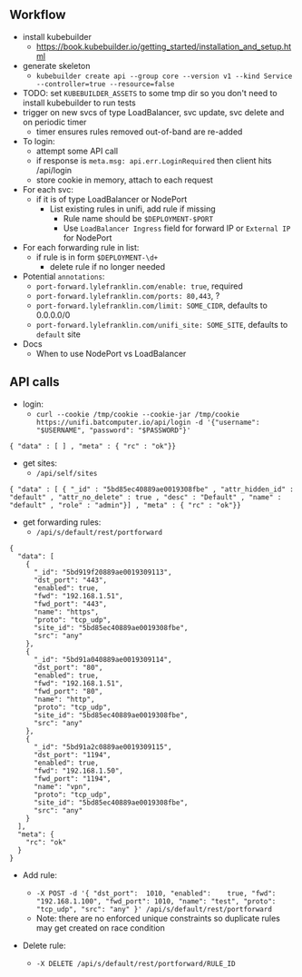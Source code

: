 ## Workflow

- install kubebuilder
  - https://book.kubebuilder.io/getting_started/installation_and_setup.html
- generate skeleton
  - `kubebuilder create api --group core --version v1 --kind Service --controller=true --resource=false`
- TODO: set `KUBEBUILDER_ASSETS` to some tmp dir so you don't need to install kubebuilder to run tests
- trigger on new svcs of type LoadBalancer, svc update, svc delete and
  on periodic timer
  - timer ensures rules removed out-of-band are re-added
- To login:
  - attempt some API call
  - if response is `meta.msg: api.err.LoginRequired` then client hits /api/login
  - store cookie in memory, attach to each request
- For each svc:
  - if it is of type LoadBalancer or NodePort
    - List existing rules in unifi, add rule if missing
      - Rule name should be `$DEPLOYMENT-$PORT`
      - Use `LoadBalancer Ingress` field for forward IP or `External IP` for NodePort
- For each forwarding rule in list:
  - if rule is in form `$DEPLOYMENT-\d+`
    - delete rule if no longer needed
- Potential `annotations`:
  - `port-forward.lylefranklin.com/enable: true`, required
  - `port-forward.lylefranklin.com/ports: 80,443`, ?
  - `port-forward.lylefranklin.com/limit: SOME_CIDR`, defaults to 0.0.0.0/0
  - `port-forward.lylefranklin.com/unifi_site: SOME_SITE`, defaults to `default` site
- Docs
  - When to use NodePort vs LoadBalancer

## API calls

- login:
  - `curl --cookie /tmp/cookie --cookie-jar /tmp/cookie https://unifi.batcomputer.io/api/login -d '{"username": "$USERNAME", "password": "$PASSWORD"}'`

```
{ "data" : [ ] , "meta" : { "rc" : "ok"}}
```

- get sites:
  - `/api/self/sites`

```
{ "data" : [ { "_id" : "5bd85ec40889ae0019308fbe" , "attr_hidden_id" : "default" , "attr_no_delete" : true , "desc" : "Default" , "name" : "default" , "role" : "admin"}] , "meta" : { "rc" : "ok"}}
```

- get forwarding rules:
  - `/api/s/default/rest/portforward`

```
{
  "data": [
    {
      "_id": "5bd919f20889ae0019309113",
      "dst_port": "443",
      "enabled": true,
      "fwd": "192.168.1.51",
      "fwd_port": "443",
      "name": "https",
      "proto": "tcp_udp",
      "site_id": "5bd85ec40889ae0019308fbe",
      "src": "any"
    },
    {
      "_id": "5bd91a040889ae0019309114",
      "dst_port": "80",
      "enabled": true,
      "fwd": "192.168.1.51",
      "fwd_port": "80",
      "name": "http",
      "proto": "tcp_udp",
      "site_id": "5bd85ec40889ae0019308fbe",
      "src": "any"
    },
    {
      "_id": "5bd91a2c0889ae0019309115",
      "dst_port": "1194",
      "enabled": true,
      "fwd": "192.168.1.50",
      "fwd_port": "1194",
      "name": "vpn",
      "proto": "tcp_udp",
      "site_id": "5bd85ec40889ae0019308fbe",
      "src": "any"
    }
  ],
  "meta": {
    "rc": "ok"
  }
}
```

- Add rule:
  - `-X POST -d '{ "dst_port":	1010, "enabled":	true, "fwd": "192.168.1.100", "fwd_port": 1010, "name": "test", "proto": "tcp_udp", "src": "any" }' /api/s/default/rest/portforward`
  - Note: there are no enforced unique constraints so duplicate rules may get created on race condition

- Delete rule:
  - `-X DELETE /api/s/default/rest/portforward/RULE_ID`
